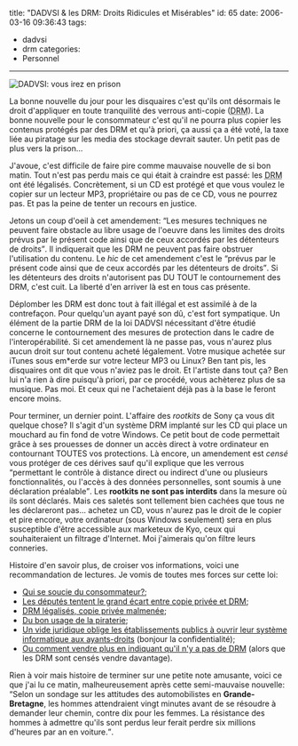 title: "DADVSI & les DRM: Droits Ridicules et Misérables"
id: 65
date: 2006-03-16 09:36:43
tags:
- dadvsi
- drm
categories:
- Personnel
---

![DADVSI: vous irez en prison](/images/Actualite/Derriere-les-barreaux_Legend-of-the-bat.jpg)

La bonne nouvelle du jour pour les disquaires c'est qu'ils ont désormais le droit d'appliquer en toute tranquilité des verrous anti-copie (<acronym title="Digital Rights Management">DRM</acronym>). La bonne nouvelle pour le consommateur c'est qu'il ne pourra plus copier les contenus protégés par des DRM et qu'à priori, ça aussi ça a été voté, la taxe liée au piratage sur les media des stockage devrait sauter. Un petit pas de plus vers la prison...

<!--more-->

J'avoue, c'est difficile de faire pire comme mauvaise nouvelle de si bon matin. Tout n'est pas perdu mais ce qui était à craindre est passé: les <acronym title="Digital Rights Management">DRM</acronym> ont été légalisés. Concrètement, si un CD est protégé et que vous voulez le copier sur un lecteur MP3, propriétaire ou pas de ce CD, vous ne pourrez pas. Et pas la peine de tenter un recours en justice.

Jetons un coup d'oeil à cet amendement: <q>Les mesures techniques ne peuvent faire obstacle au libre usage de l'oeuvre dans les limites des droits prévus par le présent code ainsi que de ceux accordés par les détenteurs de droits</q>. Il indiquerait que les DRM ne peuvent pas faire obstruer l'utilisation du contenu. Le _hic_ de cet amendement c'est le <q>prévus par le présent code ainsi que de ceux accordés par les détenteurs de droits</q>. Si les détenteurs des droits n'autorisent pas DU TOUT le contournement des DRM, c'est cuit. La liberté d'en arriver là est en tous cas présente.

Déplomber les DRM est donc tout à fait illégal et est assimilé à de la contrefaçon. Pour quelqu'un ayant payé son dû, c'est fort sympatique. Un élément de la partie DRM de la loi DADVSI nécessitant d'être étudié concerne le contournement des mesures de protection dans le cadre de l'interopérabilité. Si cet amendement là ne passe pas, vous n'aurez plus aucun droit sur tout contenu acheté légalement. Votre musique achetée sur iTunes sous em*erde sur votre lecteur MP3 ou Linux? Ben tant pis, les disquaires ont dit que vous n'aviez pas le droit. Et l'artiste dans tout ça? Ben lui n'a rien à dire puisqu'à priori, par ce procédé, vous achèterez plus de sa musique. Pas moi. Et ceux qui ne l'achetaient déjà pas à la base le feront encore moins.

Pour terminer, un dernier point. L'affaire des _rootkits_ de Sony ça vous dit quelque chose? Il s'agit d'un système DRM implanté sur les CD qui place un mouchard au fin fond de votre Windows. Ce petit bout de code permettait grâce à ses prouesses de donner un accès direct à votre ordinateur en contournant TOUTES vos protections. Là encore, un amendement est _censé_ vous protéger de ces dérives sauf qu'il explique que les verrous <q>permettant le contrôle à distance direct ou indirect d'une ou plusieurs fonctionnalités, ou l'accès à des données personnelles, sont soumis à une déclaration préalable</q>. Les **rootkits ne sont pas interdits** dans la mesure où ils sont déclarés. Mais ces saletés sont tellement bien cachées que tous ne les déclareront pas... achetez un CD, vous n'aurez pas le droit de le copier et pire encore, votre ordinateur (sous Windows seulement) sera en plus susceptible d'être accessible aux marketeux de Kyo, ceux qui souhaiteraient un filtrage d'Internet. Moi j'aimerais qu'on filtre leurs conneries.

Histoire d'en savoir plus, de croiser vos informations, voici une recommandation de lectures. Je vomis de toutes mes forces sur cette loi:

*   [Qui se soucie du consommateur?](http://www.liberation.fr/page.php?Article=367094);
*   [Les députés tentent le grand écart entre copie privée et DRM](http://www.01net.com/editorial/309025/droit-d-auteur/les-deputes-tentent-le-grand-ecart-entre-copie-privee-et-drm/);
*   [DRM légalisés, copie privée malmenée](http://www.silicon.fr/getarticle.asp?ID=14286);
*   [Du bon usage de la piraterie](http://www.freescape.eu.org/piraterie/complet.html);
*   [Un vide juridique oblige les établissements publics à ouvrir leur système informatique aux ayants-droits](http://www.lemondeinformatique.fr/actualites/lire-dadvsi-les-etablissements-publics-de-recherche-et-d-enseignements-contraints-d-ouvrir-leur-si-aux-ayant-droits-18854.html) (bonjour la confidentialité);
*   [Ou comment vendre plus en indiquant qu'il n'y a pas de DRM](http://www.overgame.com/page/21774.htm) (alors que les DRM sont censés vendre davantage).

Rien à voir mais histoire de terminer sur une petite note amusante, voici ce que j'ai lu ce matin, malheureusement après cette semi-mauvaise nouvelle: <q>Selon un sondage sur les attitudes des automobilistes en **Grande-Bretagne**, les hommes attendraient vingt minutes avant de se résoudre à demander leur chemin, contre dix pour les femmes. La résistance des hommes à admettre qu'ils sont perdus leur ferait perdre six millions d'heures par an en voiture.</q>.